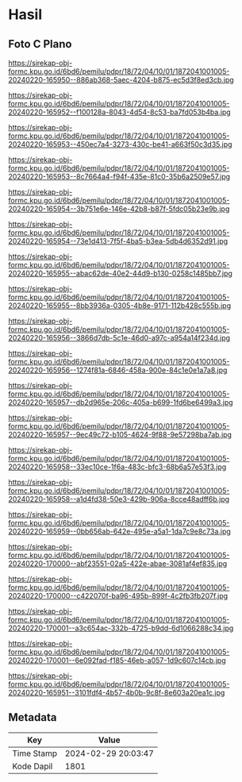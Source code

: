 # Hasil

## Foto C Plano

https://sirekap-obj-formc.kpu.go.id/6bd6/pemilu/pdpr/18/72/04/10/01/1872041001005-20240220-165950--886ab368-5aec-4204-b875-ec5d3f8ed3cb.jpg

https://sirekap-obj-formc.kpu.go.id/6bd6/pemilu/pdpr/18/72/04/10/01/1872041001005-20240220-165952--f100128a-8043-4d54-8c53-ba7fd053b4ba.jpg

https://sirekap-obj-formc.kpu.go.id/6bd6/pemilu/pdpr/18/72/04/10/01/1872041001005-20240220-165953--450ec7a4-3273-430c-be41-a663f50c3d35.jpg

https://sirekap-obj-formc.kpu.go.id/6bd6/pemilu/pdpr/18/72/04/10/01/1872041001005-20240220-165953--8c7664a4-f94f-435e-81c0-35b6a2509e57.jpg

https://sirekap-obj-formc.kpu.go.id/6bd6/pemilu/pdpr/18/72/04/10/01/1872041001005-20240220-165954--3b751e6e-146e-42b8-b87f-5fdc05b23e9b.jpg

https://sirekap-obj-formc.kpu.go.id/6bd6/pemilu/pdpr/18/72/04/10/01/1872041001005-20240220-165954--73e1d413-7f5f-4ba5-b3ea-5db4d6352d91.jpg

https://sirekap-obj-formc.kpu.go.id/6bd6/pemilu/pdpr/18/72/04/10/01/1872041001005-20240220-165955--abac62de-40e2-44d9-b130-0258c1485bb7.jpg

https://sirekap-obj-formc.kpu.go.id/6bd6/pemilu/pdpr/18/72/04/10/01/1872041001005-20240220-165955--8bb3936a-0305-4b8e-9171-112b428c555b.jpg

https://sirekap-obj-formc.kpu.go.id/6bd6/pemilu/pdpr/18/72/04/10/01/1872041001005-20240220-165956--3866d7db-5c1e-46d0-a97c-a954a14f234d.jpg

https://sirekap-obj-formc.kpu.go.id/6bd6/pemilu/pdpr/18/72/04/10/01/1872041001005-20240220-165956--1274f81a-6846-458a-900e-84c1e0e1a7a8.jpg

https://sirekap-obj-formc.kpu.go.id/6bd6/pemilu/pdpr/18/72/04/10/01/1872041001005-20240220-165957--db2d965e-206c-405a-b699-1fd6be6499a3.jpg

https://sirekap-obj-formc.kpu.go.id/6bd6/pemilu/pdpr/18/72/04/10/01/1872041001005-20240220-165957--9ec49c72-b105-4624-9f88-9e57298ba7ab.jpg

https://sirekap-obj-formc.kpu.go.id/6bd6/pemilu/pdpr/18/72/04/10/01/1872041001005-20240220-165958--33ec10ce-1f6a-483c-bfc3-68b6a57e53f3.jpg

https://sirekap-obj-formc.kpu.go.id/6bd6/pemilu/pdpr/18/72/04/10/01/1872041001005-20240220-165958--a1d4fd38-50e3-429b-906a-8cce48adff6b.jpg

https://sirekap-obj-formc.kpu.go.id/6bd6/pemilu/pdpr/18/72/04/10/01/1872041001005-20240220-165959--0bb656ab-642e-495e-a5a1-1da7c9e8c73a.jpg

https://sirekap-obj-formc.kpu.go.id/6bd6/pemilu/pdpr/18/72/04/10/01/1872041001005-20240220-170000--abf23551-02a5-422e-abae-3081af4ef835.jpg

https://sirekap-obj-formc.kpu.go.id/6bd6/pemilu/pdpr/18/72/04/10/01/1872041001005-20240220-170000--c422070f-ba96-495b-899f-4c2fb3fb207f.jpg

https://sirekap-obj-formc.kpu.go.id/6bd6/pemilu/pdpr/18/72/04/10/01/1872041001005-20240220-170001--a3c654ac-332b-4725-b9dd-6d1066288c34.jpg

https://sirekap-obj-formc.kpu.go.id/6bd6/pemilu/pdpr/18/72/04/10/01/1872041001005-20240220-170001--6e092fad-f185-46eb-a057-1d9c607c14cb.jpg

https://sirekap-obj-formc.kpu.go.id/6bd6/pemilu/pdpr/18/72/04/10/01/1872041001005-20240220-165951--3101fdf4-4b57-4b0b-9c8f-8e603a20ea1c.jpg


## Metadata

| Key        | Value               |
| ---------- | ------------------- |
| Time Stamp | 2024-02-29 20:03:47 |
| Kode Dapil | 1801                |



